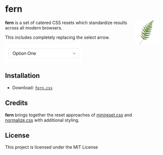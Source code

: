 # fern
<img align="right" height="80" src="images/fern.svg">

**fern** is a set of catered CSS resets which standardize results across all modern browsers.

 This includes completely replacing the select arrow.
<p>
  <img height="58" src="images/select-arrow.png">
</p>

## Installation
- Download: [`fern.css`](https://github.com/asvln/fern/releases)

## Credits
**fern** brings together the reset approaches of [minireset.css](github.com/jgthms/minireset.css) and [normalize.css](github.com/necolas/normalize.css) with additional styling.

## License
This project is licensed under the MIT License
